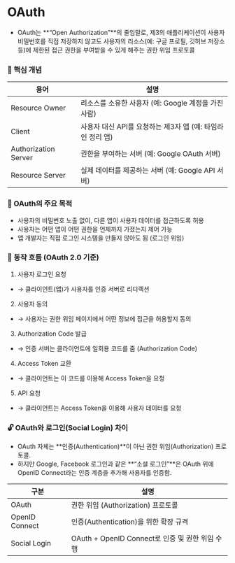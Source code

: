 # OAuth

- OAuth는 **“Open Authorization”**의 줄임말로, 제3의 애플리케이션이 사용자 비밀번호를 직접 저장하지 않고도 사용자의 리소스(예: 구글 프로필, 깃허브 저장소 등)에 제한된 접근 권한을 부여받을 수 있게 해주는 권한 위임 프로토콜


### 🧩 핵심 개념
| 용어                  | 설명                                                       |
|-----------------------|------------------------------------------------------------|
| Resource Owner        | 리소스를 소유한 사용자 (예: Google 계정을 가진 사람)       |
| Client                | 사용자 대신 API를 요청하는 제3자 앱 (예: 타임라인 정리 앱) |
| Authorization Server  | 권한을 부여하는 서버 (예: Google OAuth 서버)               |
| Resource Server       | 실제 데이터를 제공하는 서버 (예: Google API 서버)          |


### 🔐 OAuth의 주요 목적
- 사용자의 비밀번호 노출 없이, 다른 앱이 사용자 데이터를 접근하도록 허용
- 사용자는 어떤 앱이 어떤 권한을 언제까지 가졌는지 제어 가능
- 앱 개발자는 직접 로그인 시스템을 만들지 않아도 됨 (로그인 위임)


### 🔁 동작 흐름 (OAuth 2.0 기준)
1. 사용자 로그인 요청
  - → 클라이언트(앱)가 사용자를 인증 서버로 리디렉션
2. 사용자 동의
  - → 사용자는 권한 위임 페이지에서 어떤 정보에 접근을 허용할지 동의
3. Authorization Code 발급
  - → 인증 서버는 클라이언트에 일회용 코드를 줌 (Authorization Code)
4. Access Token 교환
  - → 클라이언트는 이 코드를 이용해 Access Token을 요청
5. API 요청
  - → 클라이언트는 Access Token을 이용해 사용자 데이터를 요청


### 🔓 OAuth와 로그인(Social Login) 차이
- OAuth 자체는 **인증(Authentication)**이 아닌 권한 위임(Authorization) 프로토콜.
- 하지만 Google, Facebook 로그인과 같은 **“소셜 로그인”**은 OAuth 위에 OpenID Connect라는 인증 계층을 추가해 사용자를 인증함.

| 구분               | 설명                                              |
|--------------------|---------------------------------------------------|
| OAuth              | 권한 위임 (Authorization) 프로토콜                |
| OpenID Connect     | 인증(Authentication)을 위한 확장 규격             |
| Social Login       | OAuth + OpenID Connect로 인증 및 권한 위임 수행   |
